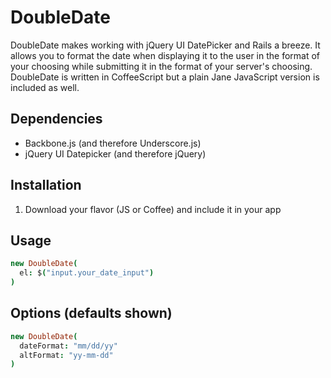 # DoubleDate

DoubleDate makes working with jQuery UI DatePicker and Rails a breeze. It allows
you to format the date when displaying it to the user in the format of your
choosing while submitting it in the format of your server's choosing. DoubleDate
is written in CoffeeScript but a plain Jane JavaScript version is included as
well.

## Dependencies

* Backbone.js (and therefore Underscore.js)
* jQuery UI Datepicker (and therefore jQuery)

## Installation

1. Download your flavor (JS or Coffee) and include it in your app

## Usage

```coffeescript
new DoubleDate(
  el: $("input.your_date_input")
)
```

## Options (defaults shown)

```coffeescript
new DoubleDate(
  dateFormat: "mm/dd/yy"
  altFormat: "yy-mm-dd"
)
```
